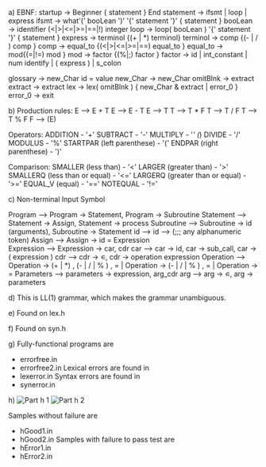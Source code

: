 
a)
EBNF:
startup → Beginner { statement } End
statement → ifsmt | loop | express
ifsmt → what'(' booLean ')' '{' statement '}' { statement } 
booLean → identifier (<|>|<=|>=|==|!) integer
loop → loop( booLean ) '{' statement '}' { statement }
express → terminol {(+ | *) terminol} 
terminol → comp {(- | / ) comp }
comp → equal_to {(<|>|<=|>=|==) equal_to }
equal_to → mod{(=|!=) mod }
mod → factor {(%|;) factor }
factor → id | int_constant | num identify | ( express ) | s_colon

glossary → new_Char id = value 
new_Char → new_Char
omitBlnk → extract
extract → extract
lex → lex( omitBlnk ) { new_Char & extract | error_0 }
error_0 → exit

b)
Production rules:
E --> E + T
E --> E - T
E --> T
T --> T * F
T --> T / F
T --> T % F
F --> (E)

Operators:
ADDITION - '+'
SUBTRACT - '-'
MULTIPLY - '*' (*)
DIVIDE - '/'
MODULUS - '%'
STARTPAR (left parenthese) - '('
ENDPAR (right parenthese) - ')'

Comparison:
SMALLER (less than) - '<'
LARGER (greater than) - '>'
SMALLERQ (less than or equal) - '<='
LARGERQ (greater than or equal) - '>='
EQUAL_V (equal) - '=='
NOTEQUAL - '!='

c)
Non-terminal		Input Symbol
		
Program     --> Program → Statement, Program → Subroutine
Statement   --> Statement → Assign, Statement → process
Subroutine  --> Subroutine → id (arguments), Subroutine → Statement
id --> id   --> (;;; any alphanumeric token)
Assign      --> Assign → id = Expression                   
Expression  --> Expression → car, cdr
car         --> car → id, car → sub_call, car → ( expression )
cdr         --> cdr → ∊, cdr → operation expression
Operation   --> Operation → (+ | *) , (- | / | % ) , = | Operation →  (- | / | % ) , = | Operation → =
Parameters  --> parameters → expression, arg_cdr
arg         --> arg → ∊, arg → parameters


d)
This is LL(1) grammar, which makes the grammar unambiguous.

e)
Found on lex.h

f)
Found on syn.h

g)
Fully-functional programs are 
- errorfree.in
- errorfree2.in
Lexical errors are found in 
- lexerror.in
Syntax errors are found in 
- synerror.in

h)
![Part h 1](https://user-images.githubusercontent.com/118640495/202877310-8f882b45-ae25-42ff-910d-1a00c5fcb744.png)
![Part h 2](https://user-images.githubusercontent.com/118640495/202877313-43e618d6-50e0-4f23-b39c-ddc21ec6751c.png)

Samples without failure are
- hGood1.in
- hGood2.in
Samples with failure to pass test are
- hError1.in
- hError2.in

